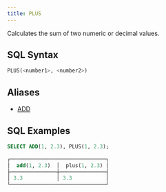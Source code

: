 ```yaml
---
title: PLUS
---
```


Calculates the sum of two numeric or decimal values.

## SQL Syntax

```sql
PLUS(<number1>, <number2>)
```

## Aliases

- [ADD](add)

## SQL Examples

```sql
SELECT ADD(1, 2.3), PLUS(1, 2.3);

┌───────────────────────────────┐
│  add(1, 2.3)  │  plus(1, 2.3) │
├───────────────┼───────────────┤
│ 3.3           │ 3.3           │
└───────────────────────────────┘
```